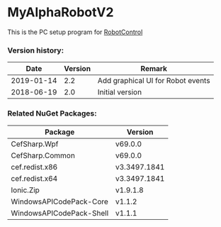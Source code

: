 # MyAlphaRobotV2

This is the PC setup program for [RobotControl]

### Version history:

| Date | Version | Remark |
| ------ | ------ | ------ |
| 2019-01-14 | 2.2 | Add graphical UI for Robot events |
| 2018-06-19 | 2.0 | Initial version |

### Related NuGet Packages:

| Package | Version |
| ------ | ------ |
| CefSharp.Wpf | v69.0.0 |
| CefSharp.Common | v69.0.0 |
| cef.redist.x86 | v3.3497.1841 |
| cef.redist.x64 | v3.3497.1841 |
| Ionic.Zip | v1.9.1.8 |
| WindowsAPICodePack-Core  | v1.1.2 |
| WindowsAPICodePack-Shell | v1.1.1 |


[RobotControl]: https://github.com/Super169/RobotControl
